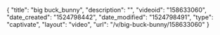 {
    "title": "big buck_bunny",
    "description": "",
    "videoid": "158633060",
    "date_created": "1524798442",
    "date_modified": "1524798491",
    "type": "captivate",
    "layout": "video",
    "url": "\/v\/big-buck-bunny\/158633060"
}